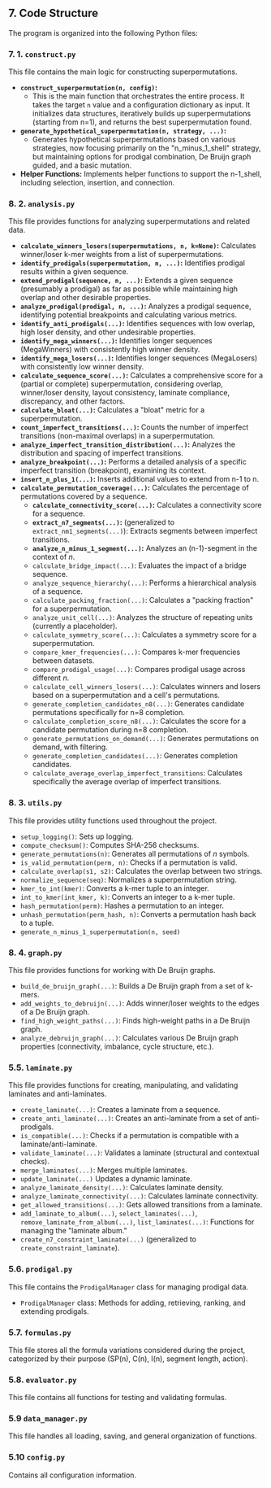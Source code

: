 ## 7.  Code Structure

The program is organized into the following Python files:

### 7.  1.  `construct.py`

This file contains the main logic for constructing superpermutations.

*   **`construct_superpermutation(n, config)`:**
    *   This is the main function that orchestrates the entire process. It takes the target `n` value and a configuration dictionary as input. It initializes data structures, iteratively builds up superpermutations (starting from n=1), and returns the best superpermutation found.
*   **`generate_hypothetical_superpermutation(n, strategy, ...)`:**
    *   Generates hypothetical superpermutations based on various strategies, now focusing primarily on the "n_minus_1_shell" strategy, but maintaining options for prodigal combination, De Bruijn graph guided, and a basic mutation.
* **Helper Functions:** Implements helper functions to support the n-1_shell, including selection, insertion, and connection.

### 8.  2.  `analysis.py`

This file provides functions for analyzing superpermutations and related data.

*   **`calculate_winners_losers(superpermutations, n, k=None)`:** Calculates winner/loser k-mer weights from a list of superpermutations.
*   **`identify_prodigals(superpermutation, n, ...)`:** Identifies prodigal results within a given sequence.
*   **`extend_prodigal(sequence, n, ...)`:** Extends a given sequence (presumably a prodigal) as far as possible while maintaining high overlap and other desirable properties.
*   **`analyze_prodigal(prodigal, n, ...)`:** Analyzes a prodigal sequence, identifying potential breakpoints and calculating various metrics.
*   **`identify_anti_prodigals(...)`:** Identifies sequences with low overlap, high loser density, and other undesirable properties.
*   **`identify_mega_winners(...)`:** Identifies longer sequences (MegaWinners) with consistently high winner density.
*   **`identify_mega_losers(...)`:** Identifies longer sequences (MegaLosers) with consistently low winner density.
*   **`calculate_sequence_score(...)`:** Calculates a comprehensive score for a (partial or complete) superpermutation, considering overlap, winner/loser density, layout consistency, laminate compliance, discrepancy, and other factors.
*   **`calculate_bloat(...)`:** Calculates a "bloat" metric for a superpermutation.
*   **`count_imperfect_transitions(...)`:** Counts the number of imperfect transitions (non-maximal overlaps) in a superpermutation.
*   **`analyze_imperfect_transition_distribution(...)`:** Analyzes the distribution and spacing of imperfect transitions.
*   **`analyze_breakpoint(...)`:** Performs a detailed analysis of a specific imperfect transition (breakpoint), examining its context.
*    **`insert_n_plus_1(...)`:** Inserts additional values to extend from n-1 to n.
*   **`calculate_permutation_coverage(...)`:** Calculates the percentage of permutations covered by a sequence.
    *   **`calculate_connectivity_score(...)`:** Calculates a connectivity score for a sequence.
    *   **`extract_n7_segments(...)`:** (generalized to `extract_nm1_segments(...)`): Extracts segments between imperfect transitions.
    *   **`analyze_n_minus_1_segment(...)`:** Analyzes an (n-1)-segment in the context of *n*.
    * `calculate_bridge_impact(...)`:  Evaluates the impact of a bridge sequence.
    *  `analyze_sequence_hierarchy(...)`: Performs a hierarchical analysis of a sequence.
    * `calculate_packing_fraction(...)`: Calculates a "packing fraction" for a superpermutation.
    *   `analyze_unit_cell(...)`: Analyzes the structure of repeating units (currently a placeholder).
    * `calculate_symmetry_score(...)`: Calculates a symmetry score for a superpermutation.
    *   `compare_kmer_frequencies(...)`:  Compares k-mer frequencies between datasets.
    *   `compare_prodigal_usage(...)`: Compares prodigal usage across different *n*.
    *    `calculate_cell_winners_losers(...)`: Calculates winners and losers based on a superpermutation and a cell's permutations.
    * `generate_completion_candidates_n8(...)`:  Generates candidate permutations specifically for n=8 completion.
    *  `calculate_completion_score_n8(...)`: Calculates the score for a candidate permutation during n=8 completion.
    *   `generate_permutations_on_demand(...)`:  Generates permutations on demand, with filtering.
    *   `generate_completion_candidates(...)`: Generates completion candidates.
    * `calculate_average_overlap_imperfect_transitions`: Calculates specifically the average overlap of imperfect transitions.

### 8.  3.  `utils.py`

This file provides utility functions used throughout the project.

*   `setup_logging()`: Sets up logging.
*   `compute_checksum()`: Computes SHA-256 checksums.
*   `generate_permutations(n)`: Generates all permutations of *n* symbols.
*   `is_valid_permutation(perm, n)`: Checks if a permutation is valid.
*   `calculate_overlap(s1, s2)`: Calculates the overlap between two strings.
*   `normalize_sequence(seq)`: Normalizes a superpermutation string.
*   `kmer_to_int(kmer)`: Converts a k-mer tuple to an integer.
*   `int_to_kmer(int_kmer, k)`: Converts an integer to a k-mer tuple.
*   `hash_permutation(perm)`: Hashes a permutation to an integer.
*   `unhash_permutation(perm_hash, n)`: Converts a permutation hash back to a tuple.
* `generate_n_minus_1_superpermutation(n, seed)`

### 8.  4.  `graph.py`

This file provides functions for working with De Bruijn graphs.

*   `build_de_bruijn_graph(...)`: Builds a De Bruijn graph from a set of k-mers.
*   `add_weights_to_debruijn(...)`: Adds winner/loser weights to the edges of a De Bruijn graph.
*   `find_high_weight_paths(...)`: Finds high-weight paths in a De Bruijn graph.
*   `analyze_debruijn_graph(...)`: Calculates various De Bruijn graph properties (connectivity, imbalance, cycle structure, etc.).

### 5.5. `laminate.py`

This file provides functions for creating, manipulating, and validating laminates and anti-laminates.

*   `create_laminate(...)`: Creates a laminate from a sequence.
*   `create_anti_laminate(...)`: Creates an anti-laminate from a set of anti-prodigals.
*   `is_compatible(...)`: Checks if a permutation is compatible with a laminate/anti-laminate.
*   `validate_laminate(...)`: Validates a laminate (structural and contextual checks).
*   `merge_laminates(...)`: Merges multiple laminates.
*  `update_laminate(...)` Updates a dynamic laminate.
*   `analyze_laminate_density(...)`: Calculates laminate density.
*   `analyze_laminate_connectivity(...)`: Calculates laminate connectivity.
*   `get_allowed_transitions(...)`:  Gets allowed transitions from a laminate.
*   `add_laminate_to_album(...)`, `select_laminates(...)`, `remove_laminate_from_album(...)`, `list_laminates(...)`: Functions for managing the "laminate album."
*   `create_n7_constraint_laminate(...)` (generalized to `create_constraint_laminate`).

### 5.6. `prodigal.py`

This file contains the `ProdigalManager` class for managing prodigal data.

*   `ProdigalManager` class: Methods for adding, retrieving, ranking, and extending prodigals.

### 5.7. `formulas.py`

This file stores all the formula variations considered during the project, categorized by their purpose (SP(n), C(n), I(n), segment length, action).

### 5.8. `evaluator.py`
This file contains all functions for testing and validating formulas.

### 5.9 `data_manager.py`
This file handles all loading, saving, and general organization of functions.

### 5.10 `config.py`
Contains all configuration information.